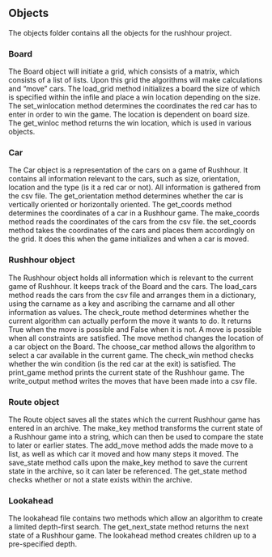 ## Objects

The objects folder contains all the objects for the rushhour project. 

### Board
The Board object will initiate a grid, which consists of a matrix, which consists of a list of lists. Upon this grid the algorithms will make calculations and “move” cars.
	The load_grid method initializes a board the size of which is specified within the infile and place a win location depending on the size.
	The set_winlocation method determines the coordinates the red car has to enter in order to win the game. The location is dependent on board size.
	The get_winloc method returns the win location, which is used in various objects.

### Car
The Car object is a representation of the cars on a game of Rushhour. It contains all information relevant to the cars, such as size, orientation, location and the type (is it a red car or not). All information is gathered from the csv file.
	The get_orientation method determines whether the car is vertically oriented or horizontally oriented. 
	The get_coords method determines the coordinates of a car in a Rushhour game.
	The make_coords method reads the coordinates of the cars from the csv file.
	the set_coords method takes the coordinates of the cars and places them accordingly on the grid. It does this when the game initializes and when a car is moved.


### Rushhour object
The Rushhour object holds all information which is relevant to the current game of Rushhour. It keeps track of the Board and the cars. 
	The load_cars method reads the cars from the csv file and arranges them in a dictionary, using the carname as a key and ascribing the carname and all other information as values. 
	The check_route method determines whether the current algorithm can actually perform the move it wants to do. It returns True when the move is possible and False when it is not. A move is possible when all constraints are satisfied. 
	The move method changes the location of a car object on the Board. 
	The choose_car method allows the algorithm to select a car available in the current game. 
	The check_win method checks whether the win condition (is the red car at the exit) is satisfied. 
	The print_game method prints the current state of the Rushhour game.
	The write_output method writes the moves that have been made into a csv file. 

### Route object
The Route object saves all the states which the current Rushhour game has entered in an archive. 
	The make_key method transforms the current state of a Rushhour game into a string, which can then be used to compare the state to later or earlier states.
	The add_move method adds the made move to a list, as well as which car it moved and how many steps it moved. 
	The save_state method calls upon the make_key method to save the current state in the archive, so it can later be referenced. 
	The get_state method checks whether or not a state exists within the archive. 

### Lookahead
The lookahead file contains two methods which allow an algorithm to create a limited depth-first search. 
	The get_next_state method returns the next state of a Rushhour game.
	The lookahead method creates children up to a pre-specified depth. 


